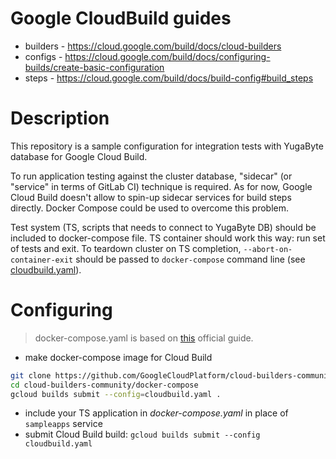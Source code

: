 
#  Google CloudBuild guides
- builders - https://cloud.google.com/build/docs/cloud-builders
- configs - https://cloud.google.com/build/docs/configuring-builds/create-basic-configuration
- steps - https://cloud.google.com/build/docs/build-config#build_steps

# Description

This repository is a sample configuration for integration tests with YugaByte database for Google Cloud Build.

To run application testing against the cluster database, "sidecar" (or "service" in terms of GitLab CI) technique is required. As for now, Google Cloud Build doesn't allow to spin-up sidecar services for build steps directly. Docker Compose could be used to overcome this problem.

Test system (TS, scripts that needs to connect to YugaByte DB) should be included to docker-compose file. TS container should work this way: run set of tests and exit. To teardown cluster on TS completion, `--abort-on-container-exit` should be passed to `docker-compose` command line (see [cloudbuild.yaml](cloudbuild.yaml)).

# Configuring

> docker-compose.yaml is based on [this](https://docs.yugabyte.com/latest/deploy/docker/docker-compose/#create-a-docker-compose-yaml-file) official guide.


- make docker-compose image for Cloud Build
``` bash
git clone https://github.com/GoogleCloudPlatform/cloud-builders-community.git
cd cloud-builders-community/docker-compose
gcloud builds submit --config=cloudbuild.yaml .
```
- include your TS application in *docker-compose.yaml* in place of `sampleapps` service
- submit Cloud Build build: `gcloud builds submit --config cloudbuild.yaml`
